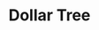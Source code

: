 ---
title: "Dollar Tree"
url: /kansas-city/dollar-tree-north-brighton-avenue/
shop: variety store
---